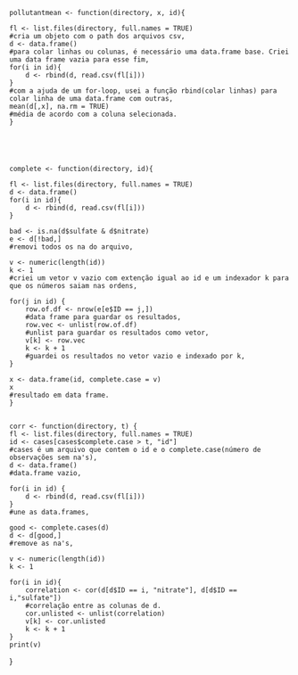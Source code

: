 






	pollutantmean <- function(directory, x, id){

    fl <- list.files(directory, full.names = TRUE) 
    #cria um objeto com o path dos arquivos csv,
    d <- data.frame()
    #para colar linhas ou colunas, é necessário uma data.frame base. Criei uma data frame vazia para esse fim,
    for(i in id){
        d <- rbind(d, read.csv(fl[i]))
    }
    #com a ajuda de um for-loop, usei a função rbind(colar linhas) para colar linha de uma data.frame com outras,
    mean(d[,x], na.rm = TRUE)
    #média de acordo com a coluna selecionada. 
	}





	complete <- function(directory, id){

    fl <- list.files(directory, full.names = TRUE) 
    d <- data.frame()
    for(i in id){
        d <- rbind(d, read.csv(fl[i]))
    }
	
    bad <- is.na(d$sulfate & d$nitrate)
    e <- d[!bad,]
    #removi todos os na do arquivo,
    
    v <- numeric(length(id))
    k <- 1
    #criei um vetor v vazio com extenção igual ao id e um indexador k para que os números saiam nas ordens,
    
    for(j in id) {
        row.of.df <- nrow(e[e$ID == j,])
        #data frame para guardar os resultados,
        row.vec <- unlist(row.of.df)
        #unlist para guardar os resultados como vetor,
        v[k] <- row.vec
        k <- k + 1 
        #guardei os resultados no vetor vazio e indexado por k,
    }
    
    x <- data.frame(id, complete.case = v)
    x
    #resultado em data frame.
	}


	corr <- function(directory, t) {
    fl <- list.files(directory, full.names = TRUE)
    id <- cases[cases$complete.case > t, "id"]
    #cases é um arquivo que contem o id e o complete.case(número de observações sem na's),
    d <- data.frame()
    #data.frame vazio,
    
    for(i in id) {
        d <- rbind(d, read.csv(fl[i]))
    }
    #une as data.frames,
    
    good <- complete.cases(d)
    d <- d[good,]
    #remove as na's,
    
    v <- numeric(length(id))
    k <- 1
    
    for(i in id){
        correlation <- cor(d[d$ID == i, "nitrate"], d[d$ID == i,"sulfate"])
        #correlação entre as colunas de d.
        cor.unlisted <- unlist(correlation)
        v[k] <- cor.unlisted
        k <- k + 1
    }
    print(v)
}

